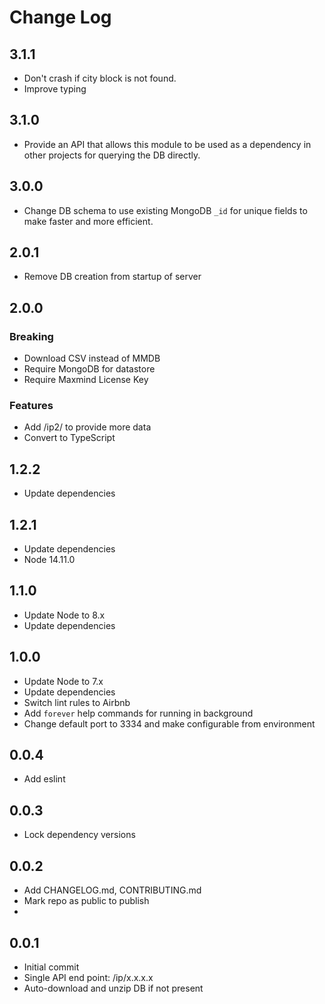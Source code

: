 # Change Log

## 3.1.1

* Don't crash if city block is not found.
* Improve typing

## 3.1.0

* Provide an API that allows this module to be used as a dependency in other projects for querying the DB directly.

## 3.0.0

* Change DB schema to use existing MongoDB `_id` for unique fields to make faster and more efficient.

## 2.0.1

* Remove DB creation from startup of server

## 2.0.0

### Breaking

* Download CSV instead of MMDB
* Require MongoDB for datastore
* Require Maxmind License Key

### Features

* Add /ip2/ to provide more data
* Convert to TypeScript

## 1.2.2

* Update dependencies

## 1.2.1

* Update dependencies
* Node 14.11.0

## 1.1.0

* Update Node to 8.x
* Update dependencies

## 1.0.0

* Update Node to 7.x
* Update dependencies
* Switch lint rules to Airbnb
* Add `forever` help commands for running in background
* Change default port to 3334 and make configurable from environment

## 0.0.4

* Add eslint

## 0.0.3

* Lock dependency versions

## 0.0.2

* Add CHANGELOG.md, CONTRIBUTING.md
* Mark repo as public to publish
*

## 0.0.1

* Initial commit
* Single API end point: /ip/x.x.x.x
* Auto-download and unzip DB if not present
